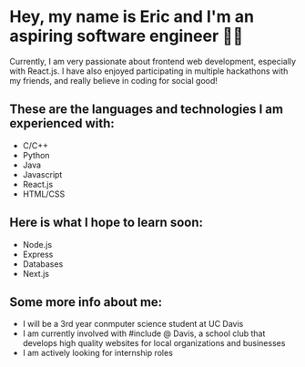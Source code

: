 <h1>Hey, my name is Eric and I'm an aspiring software engineer 🙋‍♂️</h1>

Currently, I am very passionate about frontend web development, especially with React.js. I have also enjoyed participating in multiple hackathons with my friends, and really believe in coding for social good!

<h2>These are the languages and technologies I am experienced with:</h2>

* C/C++
* Python
* Java
* Javascript
* React.js
* HTML/CSS

<h2>Here is what I hope to learn soon:</h2>

* Node.js
* Express
* Databases
* Next.js

<h2>Some more info about me:</h2>

* I will be a 3rd year conmputer science student at UC Davis
* I am currently involved with #include @ Davis, a school club that develops high quality websites for local organizations and businesses
* I am actively looking for internship roles
